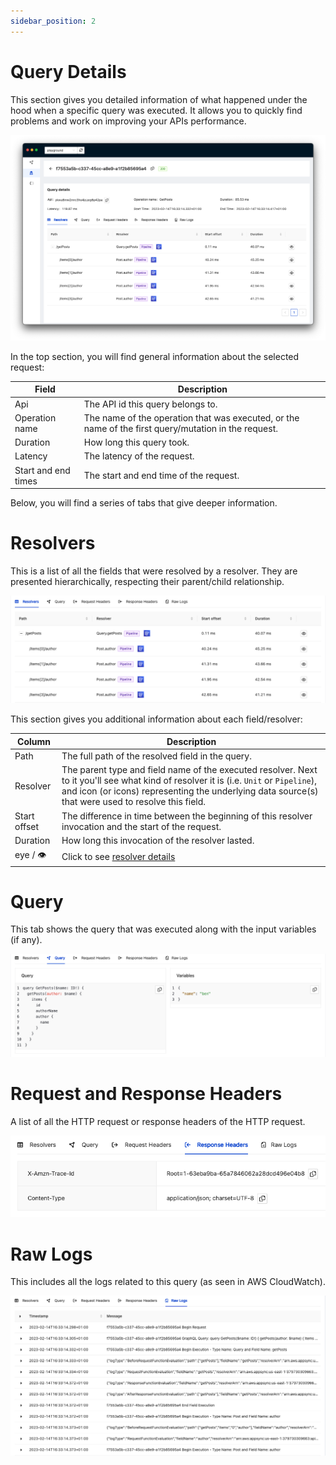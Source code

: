 ```yaml
---
sidebar_position: 2
---
```


# Query Details

This section gives you detailed information of what happened under the hood when a specific query was executed. It allows you to quickly find problems and work on improving your APIs performance.

![Query Details](img/query-details.png)

In the top section, you will find general information about the selected request:

| Field | Description |
| -- | -- |
| Api |  The API id this query belongs to.
| Operation name |  The name of the operation that was executed, or the name of the first query/mutation in the request. |
| Duration |  How long this query took. |
| Latency | The latency of the request. |
| Start and end times |  The start and end time of the request. |

Below, you will find a series of tabs that give deeper information.

# Resolvers

This is a list of all the fields that were resolved by a resolver. They are presented hierarchically, respecting their parent/child relationship.

![Resolvers](img/resolvers.png)

This section gives you additional information about each field/resolver:

| Column | Description |
| ---  | --- | 
| Path|  The full path of the resolved field in the query. |
| Resolver| The parent type and field name of the executed resolver. Next to it you'll see what kind of resolver it is (i.e. `Unit` or `Pipeline`), and icon (or icons) representing the underlying data source(s) that were used to resolve this field. |
| Start offset| The difference in time between the beginning of this resolver invocation and the start of the request.|
| Duration| How long this invocation of the resolver lasted.|
| eye / 👁 | Click to see [resolver details](./resolver-details) |

# Query

This tab shows the query that was executed along with the input variables (if any).

![Query](img/query.png)

# Request and Response Headers

A list of all the HTTP request or response headers of the HTTP request.

![Headers](img/headers.png)

# Raw Logs
This includes all the logs related to this query (as seen in AWS CloudWatch).

![Raw logs](img/raw-logs.png)
